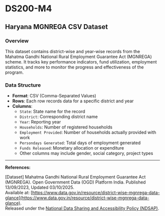 # DS200-M4

## Haryana MGNREGA CSV Dataset

### Overview

This dataset contains district-wise and year-wise records from the Mahatma Gandhi National Rural Employment Guarantee Act (MGNREGA) scheme. It tracks key performance indicators, fund utilization, employment statistics, and more to monitor the progress and effectiveness of the program.

### Data Structure

- **Format**: CSV (Comma-Separated Values)
- **Rows**: Each row records data for a specific district and year
- **Columns**:
    - `State`: State name for the record
    - `District`: Corresponding district name
    - `Year`: Reporting year
    - `Households`: Number of registered households
    - `Employment Provided`: Number of households actually provided with work
    - `Persondays Generated`: Total days of employment generated
    - `Funds Released`: Monetary allocation or expenditure
    - Other columns may include gender, social category, project types

---

**References:**

[Dataset] Mahatma Gandhi National Rural Employment Guarantee Act (MGNREGA). Open Government Data (OGD) Platform India. Published 13/09/2023, Updated 03/10/2025.  
Available at: [https://www.data.gov.in/resource/district-wise-mgnrega-data-glance](https://www.data.gov.in/resource/district-wise-mgnrega-data-glance).  
Released under the [National Data Sharing and Accessibility Policy (NDSAP)](https://data.gov.in/sites/default/files/NDSAP.pdf?_gl=1*1l5aedz*_ga*MjE0MDExMDExNy4xNzU5NTY3MDg1*_ga_2NLK0N9J6V*czE3NTk1NjcwODQkbzEkZzEkdDE3NTk1NjcxNzAkajYwJGwwJGgw).
